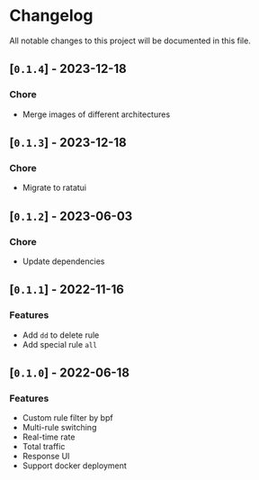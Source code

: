 # Changelog

All notable changes to this project will be documented in this file.

## [`0.1.4`] - 2023-12-18

### Chore
- Merge images of different architectures

## [`0.1.3`] - 2023-12-18

### Chore
- Migrate to ratatui


## [`0.1.2`] - 2023-06-03

### Chore
- Update dependencies

## [`0.1.1`] - 2022-11-16

### Features

- Add `dd` to delete rule
- Add special rule `all`

## [`0.1.0`] - 2022-06-18

### Features

- Custom rule filter by bpf
- Multi-rule switching
- Real-time rate
- Total traffic
- Response UI
- Support docker deployment


